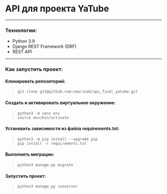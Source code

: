 # API для проекта YaTube

---

### Технологии:

- Python 3.9
- Django REST Framework (DRF)
- REST API

---

### Как запустить проект:

#### Клонировать репозиторий:

>     git clone git@github.com:smarinak/api_final_yatube.git

#### Cоздать и активировать виртуальное окружение:

>     python3 -m venv env
>     source env/bin/activate

#### Установить зависимости из файла requirements.txt:

>     python3 -m pip install --upgrade pip
>     pip install -r requirements.txt

#### Выполнить миграции:

>     python3 manage.py migrate

#### Запустить проект:

>     python3 manage.py runserver
